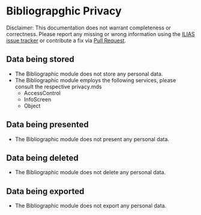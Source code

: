 # Bibliograpghic Privacy
Disclaimer: This documentation does not warrant completeness or correctness. Please report any missing or wrong information using the [ILIAS issue tracker](https://mantis.ilias.de) or contribute a fix via [Pull Request](docs/development/contributing.md#pull-request-to-the-repositories).

## Data being stored
- The Bibliographic module does not store any personal data.
- The Bibliographic module employs the following services, please consult the respective privacy.mds 
  - AccessControl 
  - InfoScreen
  - Object

## Data being presented
- The Bibliographic module does not present any personal data.

## Data being deleted
- The Bibliographic module does not delete any personal data.

## Data being exported
- The Bibliographic module does not export any personal data.